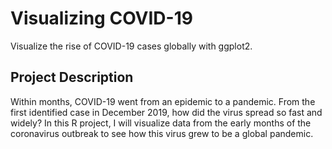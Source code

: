 # Visualizing COVID-19
Visualize the rise of COVID-19 cases globally with ggplot2.
## Project Description
Within months, COVID-19 went from an epidemic to a pandemic. From the first identified case in December 2019, how did the virus spread so fast and widely? In this R project, I will visualize data from the early months of the coronavirus outbreak to see how this virus grew to be a global pandemic.

